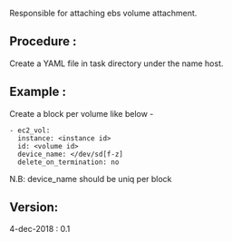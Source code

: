 Responsible for attaching ebs volume attachment.

## Procedure :

  Create a YAML file in task directory under the name host.

## Example :

  Create a block per volume like below -


    - ec2_vol:
      instance: <instance id>
      id: <volume id>
      device_name: </dev/sd[f-z]
      delete_on_termination: no

 N.B: device_name should be uniq per block

## Version: 

  4-dec-2018   : 0.1
